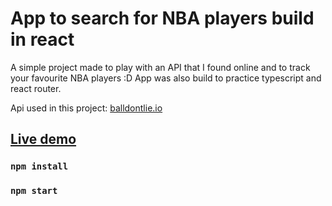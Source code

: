 # App to search for NBA players build in react

A simple project made to play with an API that I found online and to track your favourite NBA players :D
App was also build to practice typescript and react router.

Api used in this project: [balldontlie.io](https://www.balldontlie.io/)

## [Live demo](http://stachujone5.github.io/nba-players-searcher)

### `npm install`

### `npm start`
